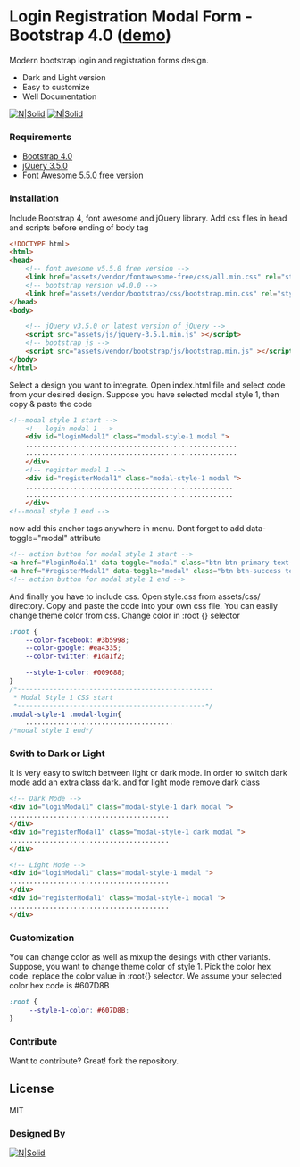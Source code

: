# Login Registration Modal Form - Bootstrap 4.0 ([demo](http://modal.rakibhstu.com/))

Modern bootstrap login and registration forms design.

  - Dark and Light version
  - Easy to customize
  - Well Documentation
  
 [![N|Solid](http://modal.rakibhstu.com/01_preview_1.jpg)](https://modal.rakibhstu.com/)
 [![N|Solid](http://modal.rakibhstu.com/05_preview_5.jpg)](https://modal.rakibhstu.com/)


### Requirements

* [Bootstrap 4.0](https://getbootstrap.com/docs/4.0/getting-started/introduction/) 
* [jQuery 3.5.0](https://jquery.com/download/) 
* [Font Awesome 5.5.0 free version](https://fontawesome.com/) 


### Installation

Include Bootstrap 4, font awesome and jQuery library. Add css files in head and scripts before ending of body tag

```html
<!DOCTYPE html>
<html>
<head>
	<!-- font awesome v5.5.0 free version -->
	<link href="assets/vendor/fontawesome-free/css/all.min.css" rel="stylesheet">
	<!-- bootstrap version v4.0.0 -->
	<link href="assets/vendor/bootstrap/css/bootstrap.min.css" rel="stylesheet">
</head>
<body>

    <!-- jQuery v3.5.0 or latest version of jQuery -->
	<script src="assets/js/jquery-3.5.1.min.js" ></script>
	<!-- bootstrap js -->
	<script src="assets/vendor/bootstrap/js/bootstrap.min.js" ></script>
</body>
</html>
```
Select a design you want to integrate. Open index.html file and select code from your desired design. Suppose you have selected modal style 1, then copy & paste the code

```html
<!--modal style 1 start -->
	<!-- login modal 1 -->
	<div id="loginModal1" class="modal-style-1 modal ">
	.....................................................
	.....................................................
	</div>
	<!-- register modal 1 -->
	<div id="registerModal1" class="modal-style-1 modal ">
	....................................................
	....................................................
	</div>
<!--modal style 1 end -->
```
now add this anchor tags anywhere in menu. Dont forget to add data-toggle="modal" attribute
```html
<!-- action button for modal style 1 start -->
<a href="#loginModal1" data-toggle="modal" class="btn btn-primary text-white"> Login</a>
<a href="#registerModal1" data-toggle="modal" class="btn btn-success text-white">Register</a>
<!-- action button for modal style 1 end -->
```

And finally you have to include css. Open style.css from assets/css/ directory. Copy and paste the code into your own css file. You can easily change theme color from css. Change color in :root {} selector
```css
:root {
    --color-facebook: #3b5998;
    --color-google: #ea4335;
    --color-twitter: #1da1f2;

    --style-1-color: #009688;
}
/*-------------------------------------------------
 * Modal Style 1 CSS start
 *-----------------------------------------------*/
.modal-style-1 .modal-login{
	.....................................
/*modal style 1 end*/
```

### Swith to Dark or Light
It is very easy to switch between light or dark mode. In order to switch dark mode add an extra class dark. and for light mode remove dark class

```html
<!-- Dark Mode -->
<div id="loginModal1" class="modal-style-1 dark modal ">
........................................
</div>
<div id="registerModal1" class="modal-style-1 dark modal ">
........................................
</div>

<!-- Light Mode -->
<div id="loginModal1" class="modal-style-1 modal ">
........................................
</div>
<div id="registerModal1" class="modal-style-1 modal ">
........................................
</div>
```

### Customization
You can change color as well as mixup the desings with other variants. Suppose, you want to change theme color of style 1. Pick the color hex code. replace the color value in :root{} selector. We assume your selected color hex code is #607D8B

```css
:root {
     --style-1-color: #607D8B;
}
```


### Contribute

Want to contribute? Great! fork the repository.


License
----
MIT

### Designed By
[![N|Solid](https://rakibhstu.com/images/logo.png)](https://rakibhstu.com/)
